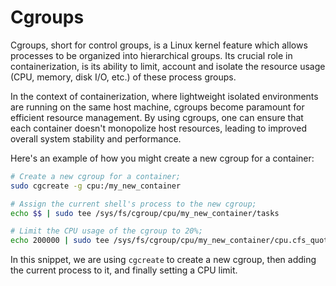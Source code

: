 # Cgroups

Cgroups, short for control groups, is a Linux kernel feature which allows processes to be organized into hierarchical groups. Its crucial role in containerization, is its ability to limit, account and isolate the resource usage (CPU, memory, disk I/O, etc.) of these process groups.

In the context of containerization, where lightweight isolated environments are running on the same host machine, cgroups become paramount for efficient resource management. By using cgroups, one can ensure that each container doesn't monopolize host resources, leading to improved overall system stability and performance.

Here's an example of how you might create a new cgroup for a container:

```bash
# Create a new cgroup for a container;
sudo cgcreate -g cpu:/my_new_container

# Assign the current shell's process to the new cgroup;
echo $$ | sudo tee /sys/fs/cgroup/cpu/my_new_container/tasks

# Limit the CPU usage of the cgroup to 20%;
echo 200000 | sudo tee /sys/fs/cgroup/cpu/my_new_container/cpu.cfs_quota_us
```

In this snippet, we are using `cgcreate` to create a new cgroup, then adding the current process to it, and finally setting a CPU limit.